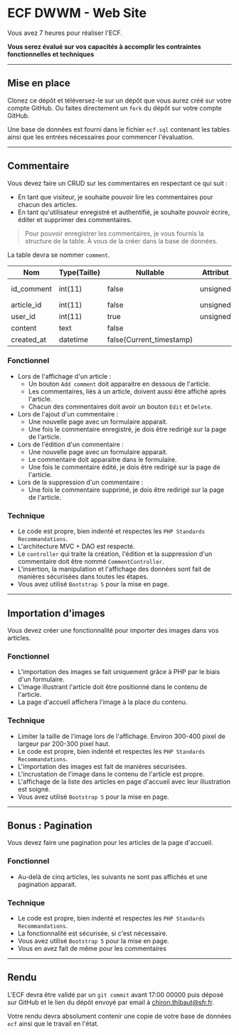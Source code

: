 # ECF DWWM - Web Site

Vous avez 7 heures pour réaliser l'ECF.

**Vous serez évalué sur vos capacités à accomplir les contraintes fonctionnelles et techniques**

----------

## Mise en place

Clonez ce dépôt et téléversez-le sur un dépôt que vous aurez créé sur votre compte GitHub. Ou faites directement
un `fork` du dépôt sur votre compte GitHub.

Une base de données est fourni dans le fichier `ecf.sql` contenant les tables ainsi que les entrées nécessaires pour
commencer l'évaluation.

----------

## Commentaire

Vous devez faire un CRUD sur les commentaires en respectant ce qui suit :

- En tant que visiteur, je souhaite pouvoir lire les commentaires pour chacun des articles.
- En tant qu'utilisateur enregistré et authentifié, je souhaite pouvoir écrire, éditer et supprimer des commentaires.

> Pour pouvoir enregistrer les commentaires, je vous fournis la structure de la table. À vous de la créer dans la base
> de données.

La table devra se nommer `comment`.

| Nom | Type(Taille) | Nullable | Attribut | Index | Clé étrangère |
| --- | ------------ | -------- | -------- | ----- | ------------- |
| id_comment | int(11) | false | unsigned | primary key, auto_increment |  |
| article_id | int(11) | false | unsigned |  | article(id_article) |
| user_id | int(11) | true | unsigned |  | user(id_user) |
| content | text | false |  |  |  |
| created_at | datetime | false(Current_timestamp) |  |  |  |

### Fonctionnel

- Lors de l'affichage d'un article :
  - Un bouton `Add comment` doit apparaitre en dessous de l'article.
  - Les commentaires, liés à un article, doivent aussi être affiché après l'article.
  - Chacun des commentaires doit avoir un bouton `Edit` et `Delete`.
- Lors de l'ajout d'un commentaire :
  - Une nouvelle page avec un formulaire apparait.
  - Une fois le commentaire enregistré, je dois être redirigé sur la page de l'article.
- Lors de l'édition d'un commentaire :
  - Une nouvelle page avec un formulaire apparait.
  - Le commentaire doit apparaitre dans le formulaire.
  - Une fois le commentaire édité, je dois être redirigé sur la page de l'article.
- Lors de la suppression d'un commentaire :
  - Une fois le commentaire supprimé, je dois être redirigé sur la page de l'article.

### Technique

- Le code est propre, bien indenté et respectes les `PHP Standards Recommandations`.
- L'architecture MVC + DAO est respecté.
- Le `controller` qui traite la création, l'édition et la suppression d'un commentaire doit être
  nommé `CommentController`.
- L'insertion, la manipulation et l'affichage des données sont fait de manières sécurisées dans toutes les étapes.
- Vous avez utilisé `Bootstrap 5` pour la mise en page.

----------

## Importation d'images

Vous devez créer une fonctionnalité pour importer des images dans vos articles.

### Fonctionnel

- L'importation des images se fait uniquement grâce à PHP par le biais d'un formulaire.
- L'image illustrant l'article doit être positionné dans le contenu de l'article.
- La page d'accueil affichera l'image à la place du contenu.

### Technique

- Limiter la taille de l'image lors de l'affichage. Environ 300-400 pixel de largeur par 200-300 pixel haut.
- Le code est propre, bien indenté et respectes les `PHP Standards Recommandations`.
- L'importation des images est fait de manières sécurisées.
- L'incrustation de l'image dans le contenu de l'article est propre.
- L'affichage de la liste des articles en page d'accueil avec leur illustration est soigné.
- Vous avez utilisé `Bootstrap 5` pour la mise en page.

----------

## Bonus : Pagination

Vous devez faire une pagination pour les articles de la page d'accueil.

### Fonctionnel

- Au-delà de cinq articles, les suivants ne sont pas affichés et une pagination apparait.

### Technique

- Le code est propre, bien indenté et respectes les `PHP Standards Recommandations`.
- La fonctionnalité est sécurisée, si c'est nécessaire.
- Vous avez utilisé `Bootstrap 5` pour la mise en page.
- Vous en avez fait de même pour les commentaires

----------

## Rendu

L'ECF devra être validé par un `git commit` avant 17:00 00000 puis déposé sur GitHub et le lien du dépôt envoyé par
email à chiron.thibaut@sfr.fr.

Votre rendu devra absolument contenir une copie de votre base de données `ecf` ainsi que le travail en l'état.
